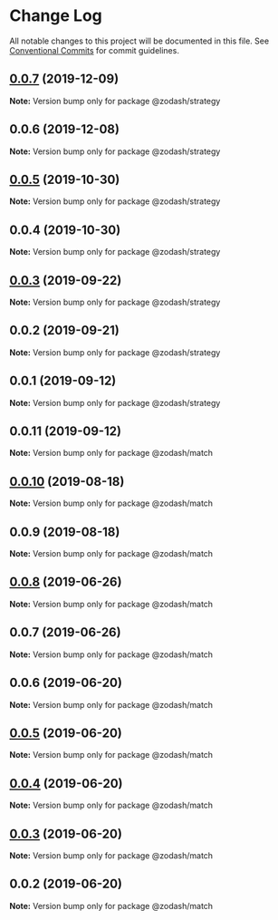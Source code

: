 # Change Log

All notable changes to this project will be documented in this file.
See [Conventional Commits](https://conventionalcommits.org) for commit guidelines.

## [0.0.7](https://github.com/zcorky/zodash/compare/@zodash/strategy@0.0.6...@zodash/strategy@0.0.7) (2019-12-09)

**Note:** Version bump only for package @zodash/strategy





## 0.0.6 (2019-12-08)

**Note:** Version bump only for package @zodash/strategy





## [0.0.5](https://github.com/zcorky/zodash/compare/@zodash/strategy@0.0.4...@zodash/strategy@0.0.5) (2019-10-30)

**Note:** Version bump only for package @zodash/strategy





## 0.0.4 (2019-10-30)

**Note:** Version bump only for package @zodash/strategy





## [0.0.3](https://github.com/zcorky/zodash/compare/@zodash/strategy@0.0.2...@zodash/strategy@0.0.3) (2019-09-22)

**Note:** Version bump only for package @zodash/strategy





## 0.0.2 (2019-09-21)

**Note:** Version bump only for package @zodash/strategy





## 0.0.1 (2019-09-12)

**Note:** Version bump only for package @zodash/strategy





## 0.0.11 (2019-09-12)

**Note:** Version bump only for package @zodash/match





## [0.0.10](https://github.com/zcorky/zodash/compare/@zodash/match@0.0.9...@zodash/match@0.0.10) (2019-08-18)

**Note:** Version bump only for package @zodash/match





## 0.0.9 (2019-08-18)

**Note:** Version bump only for package @zodash/match





## [0.0.8](https://github.com/zcorky/zodash/compare/@zodash/match@0.0.7...@zodash/match@0.0.8) (2019-06-26)

**Note:** Version bump only for package @zodash/match





## 0.0.7 (2019-06-26)

**Note:** Version bump only for package @zodash/match





## 0.0.6 (2019-06-20)

**Note:** Version bump only for package @zodash/match





## [0.0.5](https://github.com/zcorky/zodash/compare/@zodash/match@0.0.4...@zodash/match@0.0.5) (2019-06-20)

**Note:** Version bump only for package @zodash/match





## [0.0.4](https://github.com/zcorky/zodash/compare/@zodash/match@0.0.3...@zodash/match@0.0.4) (2019-06-20)

**Note:** Version bump only for package @zodash/match





## [0.0.3](https://github.com/zcorky/zodash/compare/@zodash/match@0.0.2...@zodash/match@0.0.3) (2019-06-20)

**Note:** Version bump only for package @zodash/match





## 0.0.2 (2019-06-20)

**Note:** Version bump only for package @zodash/match
